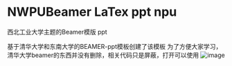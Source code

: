 # NWPUBeamer LaTex ppt npu
西北工业大学主题的Beamer模版  ppt

基于清华大学和东南大学的BEAMER-ppt模板创建了该模板
为了方便大家学习，清华大学beamer的东西并没有删除，相关代码只是屏蔽，打开可以使用
![image](https://user-images.githubusercontent.com/35895359/130741601-5dff265d-4220-4f87-8314-7e89901569ec.png)



